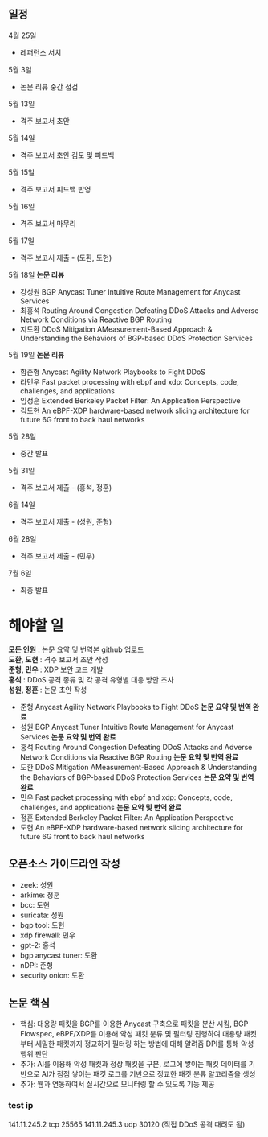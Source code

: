 ## 일정
4월 25일
- 레퍼런스 서치

5월 3일
- 논문 리뷰 중간 점검

5월 13일
- 격주 보고서 초안

5월 14일
- 격주 보고서 초안 검토 및 피드백

5월 15일
- 격주 보고서 피드백 반영

5월 16일
- 격주 보고서 마무리

5월 17일
- 격주 보고서 제출 - (도환, 도현)

5월 18일
__논문 리뷰__
- 강성원 BGP Anycast Tuner Intuitive Route Management for Anycast Services
- 최홍석 Routing Around Congestion Defeating DDoS Attacks and Adverse Network Conditions via Reactive BGP Routing
- 지도환 DDoS Mitigation AMeasurement-Based Approach & Understanding the Behaviors of BGP-based DDoS Protection Services

5월 19일
__논문 리뷰__
- 함준형 Anycast Agility Network Playbooks to Fight DDoS
- 라민우 Fast packet processing with ebpf and xdp: Concepts, code, challenges, and applications
- 임정훈 Extended Berkeley Packet Filter: An Application Perspective
- 김도현 An eBPF-XDP hardware-based network slicing architecture for future 6G front to back haul networks

5월 28일
- 중간 발표

5월 31일
- 격주 보고서 제출 - (홍석, 정훈)

6월 14일
- 격주 보고서 제출 - (성원, 준형)

6월 28일
- 격주 보고서 제출 - (민우)

7월 6일
- 최종 발표

# 해야할 일
__모든 인원__ : 논문 요약 및 번역본 github 업로드<br>
__도환, 도현__ : 격주 보고서 초안 작성<br>
__준형, 민우__ : XDP 보안 코드 개발<br>
__홍석__ : DDoS 공격 종류 및 각 공격 유형별 대응 방안 조사<br>
__성원, 정훈__ : 논문 초안 작성<br>

- 준형 Anycast Agility Network Playbooks to Fight DDoS __논문 요약 및 번역 완료__
- 성원 BGP Anycast Tuner Intuitive Route Management for Anycast Services __논문 요약 및 번역 완료__
- 홍석 Routing Around Congestion Defeating DDoS Attacks and Adverse Network Conditions via Reactive BGP Routing __논문 요약 및 번역 완료__
- 도환 DDoS Mitigation AMeasurement-Based Approach & Understanding the Behaviors of BGP-based DDoS Protection Services __논문 요약 및 번역 완료__
- 민우 Fast packet processing with ebpf and xdp: Concepts, code, challenges, and applications __논문 요약 및 번역 완료__
- 정훈 Extended Berkeley Packet Filter: An Application Perspective
- 도현 An eBPF-XDP hardware-based network slicing architecture for future 6G front to back haul networks

## 오픈소스 가이드라인 작성
- zeek: 성원
- arkime: 정훈
- bcc: 도현
- suricata: 성원
- bgp tool: 도현
- xdp firewall: 민우
- gpt-2: 홍석
- bgp anycast tuner: 도환
- nDPI: 준형
- security onion: 도환

## 논문 핵심
- 핵심: 대용량 패킷을 BGP를 이용한 Anycast 구축으로 패킷을 분산 시킴, BGP Flowspec, eBPF/XDP를 이용해 악성 패킷 분류 및 필터링 진행하여 대용량 패킷부터 세밀한 패킷까지 정교하게 필터링 하는 방법에 대해 알려줌 DPI를 통해 악성 행위 판단
- 추가: AI를 이용해 악성 패킷과 정상 패킷을 구분, 로그에 쌓이는 패킷 데이터를 기반으로 AI가 점점 쌓이는 패킷 로그를 기반으로 정교한 패킷 분류 알고리즘을 생성
- 추가: 웹과 연동하여서 실시간으로 모니터링 할 수 있도록 기능 제공

### test ip
141.11.245.2 tcp 25565
141.11.245.3 udp 30120
(직접 DDoS 공격 때려도 됨)
